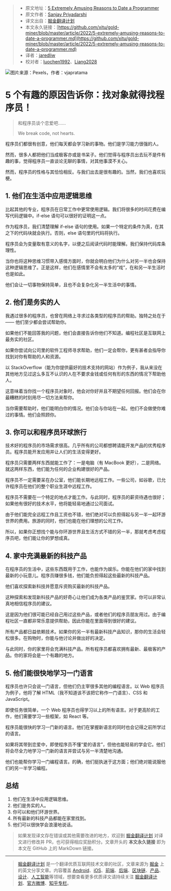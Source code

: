 > * 原文地址：[5 Extremely Amusing Reasons to Date a Programmer](https://javascript.plainenglish.io/5-extremely-amusing-reasons-to-date-a-programmer-7061ce80798a)
> * 原文作者：[Sanjay Priyadarshi](https://medium.com/@sanjay-priyadarshi)
> * 译文出自：[掘金翻译计划](https://github.com/xitu/gold-miner)
> * 本文永久链接：[https://github.com/xitu/gold-miner/blob/master/article/2022/5-extremely-amusing-reasons-to-date-a-programmer.md](https://github.com/xitu/gold-miner/blob/master/article/2022/5-extremely-amusing-reasons-to-date-a-programmer.md)
> * 译者：[jaredliw](https://github.com/jaredliw)
> * 校对者：[luochen1992](https://github.com/luochen1992)、[Liang2028](https://github.com/Liang2028)

![图片来源：[Pexels](https://www.pexels.com/photo/photo-of-man-giving-flowers-to-woman-935824/?utm_content=attributionCopyText&utm_medium=referral&utm_source=pexels)，作者：[vjapratama](https://www.pexels.com/@vijarindo?utm_content=attributionCopyText&utm_medium=referral&utm_source=pexels)](https://cdn-images-1.medium.com/max/9964/1*6M3SAnkXfskmXh-XR-Htdw.jpeg)

# 5 个有趣的原因告诉你：找对象就得找程序员！

> 和程序员谈个恋爱吧……
>
> We break code, not hearts.

程序员们都很有创意，他们每天都会学习新的事物。他们是学习能力很强的人。

然而，很多人都把他们当成极客亦或是书呆子。他们觉得与程序员出去玩不是件有趣的事，觉得程序员一直谈论无聊的事情，对其他事漠不关心。

然而，程序员的性格与其恰恰相反。与我们出去是很有趣的。当然，我们也喜欢玩梗。

## 1. 他们在生活中应用逻辑思维

比起其他的专业，程序员在日常工作中更常使用逻辑。我们将很多的时间花费在编写代码逻辑中。if-else 语句可以很好的证明这一点。

作为程序员，我们清楚理解 if-else 语句的使用。如果一个特定的条件为真，在其之下的代码块就会执行。否则，else 语句里的代码将执行。

程序员会为变量取有意义的名字，以便之后阅读代码时能理解。我们保持代码库条理性。

当你也将这种思维习惯带入感情方面时，你就会明白他们为什么对另一半也会保持这种逻辑思维了。正是这样，他们在感情里不会有太多的“戏”，在和另一半生活时也是如此。

他们会让一切事物保持简单，且也不会复杂化另一半生活中的事情。

## 2. 他们是务实的人

我遇过很多的程序员，也曾在网络上寻求过各类型的程序员的帮助。独特之处在于 —— 他们至少都会尝试帮助你。

如果他们不能回答我的问题，他们会直接告诉你他们不知道。编程社区是互联网上最务实的社区。

如果你尝试向公司里的软件工程师寻求帮助，他们一定会帮你，更有甚者会指导你找到对你有帮助的人和资源。

以 StackOverflow（能为你提供最好的技术支持的网站）作为例子，我从来没在其他地方见过这么多互不认识的人在不要求金钱或任何有形的东西的情况下帮助他人。

这意味着当你找一个程序员对象时，他会对你好并且不期望任何回报。他们会在你最糟糕的时刻用尽一切方法来帮你。

当你需要帮助时，他们能明白你的情况。他们会与你站在一起。他们不会做使你难过的事情。他们会照顾你。

## 3. 你可以和程序员环球旅行

技术好的程序员的市场需求很高。几乎所有的公司都想聘请能开发产品的优秀程序员。程序员能开发应用并让人们的生活变得更好。

程序员只需要两样东西就能工作了：一是电脑（有 MacBook 更好），二是网络。就这两样东西，他们能为任何的企业构建很好的产品。

程序员不一定需要呆在办公室，他们能长期地远程工作。一些公司，如谷歌，已允许程序员在他们的整个职业生涯中远程工作。

程序员不需要在一个特定的地点才能工作。与此同时，程序员的薪资待遇也很好；如果他有很好的技术水平，他将能轻易地通过公司面试。

由于他们能完全远程工作且工资也不错，他们绝对可以负担得起与另一半一起环游世界的费用。旅游的同时，他们也能在他们理想的公司工作。

所以，如果你正想找个能与你环游世界且生活方式不错的另一半，那就考虑考虑程序员吧，他们能让你的梦想成真。

## 4. 家中充满最新的科技产品

在程序员的生活中，这些东西既用于工作，也能作为娱乐。你能在他们的家中找到最新的小玩意儿。程序员赚很多钱，他们能负担得起这些最新的科技产品。

他们喜欢探索新科技并愿意斥资购买最新的科技产品。

这种探索和发现新科技产品的好奇心让他们成为各类产品的鉴赏家。你可以非常认真地相信程序员的建议。

这是因为他们很可能已经自己用过这些产品，或者他们的程序员朋友用过。由于编程社区一直都非常乐意提供帮助，因此你能在里面得到很好的建议。

所有产品都日益依赖技术。如果你的另一半有最新科技产品知识，那你的生活会轻松很多。在购物时，你能与他讨论并做出好的决定。

与此同时，你的家里将会充满科技产品。所有程序员都喜欢拥有最新、最极客的产品。你的家将会是一个有趣的地方。

## 5. 他们能很快地学习一门语言

程序员也许只会说一门语言，但他们仍主宰很多其他的编程语言。以 Web 程序员为例子，他将了解 HTML（我不知道该不该把它称作一门语言）、CSS 和 JavaScript。

即使任务很简单，一个 Web 程序员也得学习以上的所有语言。对于更高阶的工作，他们需要学习一些框架，如 React 等。

程序员能很快的学习一门新的语言。他们在掌握新语言的同时也会记得之前所学过的语言。

如果将其带到恋爱中，即使程序员不懂“爱的语言”，但他也能轻易的学会它。他们将会尽全力地学习一门新的语言并尝试与另一半清楚地沟通。

他们也能帮你学习一门编程语言。的确，他们挺执迷于这方面；他们绝对能说服他们的另一半学习编程。

## 总结

1. 他们在生活中应用逻辑思维。
2. 他们是务实的人。
3. 你可以和他们环游世界。
4. 所有最新的科技产品都能在家里找到。
5. 他们可以很快学会浪漫地说话。

> 如果发现译文存在错误或其他需要改进的地方，欢迎到 [掘金翻译计划](https://github.com/xitu/gold-miner) 对译文进行修改并 PR，也可获得相应奖励积分。文章开头的 **本文永久链接** 即为本文在 GitHub 上的 MarkDown 链接。

---

> [掘金翻译计划](https://github.com/xitu/gold-miner) 是一个翻译优质互联网技术文章的社区，文章来源为 [掘金](https://juejin.im) 上的英文分享文章。内容覆盖 [Android](https://github.com/xitu/gold-miner#android)、[iOS](https://github.com/xitu/gold-miner#ios)、[前端](https://github.com/xitu/gold-miner#前端)、[后端](https://github.com/xitu/gold-miner#后端)、[区块链](https://github.com/xitu/gold-miner#区块链)、[产品](https://github.com/xitu/gold-miner#产品)、[设计](https://github.com/xitu/gold-miner#设计)、[人工智能](https://github.com/xitu/gold-miner#人工智能)等领域，想要查看更多优质译文请持续关注 [掘金翻译计划](https://github.com/xitu/gold-miner)、[官方微博](http://weibo.com/juejinfanyi)、[知乎专栏](https://zhuanlan.zhihu.com/juejinfanyi)。
